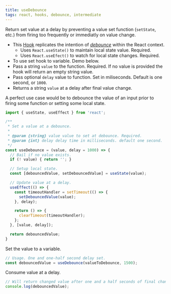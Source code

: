 ```yaml
---
title: useDebounce
tags: react, hooks, debounce, intermediate
---
```


Return set value at a delay by preventing a value set function (`setState`, etc.) from firing too frequently or immediatly on value change.

- This [Hook](https://reactjs.org/docs/hooks-custom.html) replicates the intention of [*debounce*](https://davidwalsh.name/function-debounce) within the React context.
  - Uses `React.useState()` to maintain local state value. Required.
  - Uses `React.useEfect()` to watch for local state changes. Required.
- To use set hook to variable. Demo below.
- Pass a string `value` to the function. Required. If no value is provided the hook will return an empty string value.
- Pass optional `delay` value to function. Set in miliseconds. Default is one second, or `1000`.
- Returns a string `value` at a delay after final value change.

A perfect use case would be to debounce the value of an input prior to firing some function or setting some local state.

```js
import { useState, useEffect } from 'react';

/**
 * Set a value at a debounce.
 *
 * @param {string} value value to set at debounce. Required.
 * @param {int} delay delay time in milliseconds. default one second.
 */
const useDebounce = (value, delay = 1000) => {
  // Bail if no value exists.
  if (! value) { return ''; }

  // Setup local state.
  const [debouncedValue, setDebouncedValue] = useState(value);

  // Update value at a delay.
  useEffect(() => {
    const timeoutHandler = setTimeout(() => {
      setDebouncedValue(value);
    }, delay);

    return () => {
      clearTimeout(timeoutHandler);
    };
  }, [value, delay]);

  return debouncedValue;
}
```

Set the value to a variable.
```js
// Usage. One and one-half second delay set.
const debouncedValue = useDebounce(valueToDebounce, 1500);
```

Consume value at a delay.
```js
// Will return changed value after one and a half seconds of final change.
console.log(debouncedValue);
```

